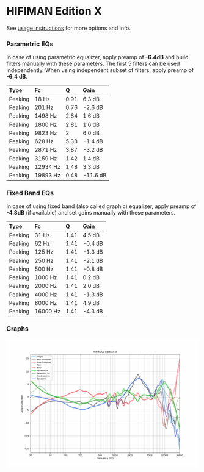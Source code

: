 # HIFIMAN Edition X
See [usage instructions](https://github.com/jaakkopasanen/AutoEq#usage) for more options and info.

### Parametric EQs
In case of using parametric equalizer, apply preamp of **-6.4dB** and build filters manually
with these parameters. The first 5 filters can be used independently.
When using independent subset of filters, apply preamp of **-6.4 dB**.

| Type    | Fc       |    Q | Gain     |
|:--------|:---------|:-----|:---------|
| Peaking | 18 Hz    | 0.91 | 6.3 dB   |
| Peaking | 201 Hz   | 0.76 | -2.6 dB  |
| Peaking | 1498 Hz  | 2.84 | 1.6 dB   |
| Peaking | 1800 Hz  | 2.81 | 1.6 dB   |
| Peaking | 9823 Hz  | 2    | 6.0 dB   |
| Peaking | 628 Hz   | 5.33 | -1.4 dB  |
| Peaking | 2871 Hz  | 3.87 | -3.2 dB  |
| Peaking | 3159 Hz  | 1.42 | 1.4 dB   |
| Peaking | 12934 Hz | 1.48 | 3.3 dB   |
| Peaking | 19893 Hz | 0.48 | -11.6 dB |

### Fixed Band EQs
In case of using fixed band (also called graphic) equalizer, apply preamp of **-4.8dB**
(if available) and set gains manually with these parameters.

| Type    | Fc       |    Q | Gain    |
|:--------|:---------|:-----|:--------|
| Peaking | 31 Hz    | 1.41 | 4.5 dB  |
| Peaking | 62 Hz    | 1.41 | -0.4 dB |
| Peaking | 125 Hz   | 1.41 | -1.3 dB |
| Peaking | 250 Hz   | 1.41 | -2.1 dB |
| Peaking | 500 Hz   | 1.41 | -0.8 dB |
| Peaking | 1000 Hz  | 1.41 | 0.2 dB  |
| Peaking | 2000 Hz  | 1.41 | 2.0 dB  |
| Peaking | 4000 Hz  | 1.41 | -1.3 dB |
| Peaking | 8000 Hz  | 1.41 | 4.9 dB  |
| Peaking | 16000 Hz | 1.41 | -4.3 dB |

### Graphs
![](./HIFIMAN%20Edition%20X.png)